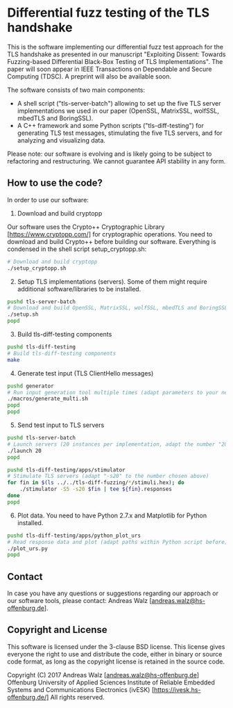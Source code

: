# Differential fuzz testing of the TLS handshake

This is the software implementing our differential fuzz test approach for the
TLS handshake as presented in our manuscript "Exploiting Dissent: Towards 
Fuzzing-based Differential Black-Box Testing of TLS Implementations". The paper
will soon appear in IEEE Transactions on Dependable and Secure Computing (TDSC).
A preprint will also be available soon.

The software consists of two main components:
* A shell script ("tls-server-batch") allowing to set up the five TLS server implementations
we used in our paper (OpenSSL, MatrixSSL, wolfSSL, mbedTLS and BoringSSL).
* A C++ framework and some Python scripts ("tls-diff-testing") for generating TLS
test messages, stimulating the five TLS servers, and for analyzing and visualizing 
data.

Please note: our software is evolving and is likely going to be subject to
refactoring and restructuring. We cannot guarantee API stability in any form.


## How to use the code?

In order to use our software:

1. Download and build cryptopp

Our software uses the Crypto++ Cryptographic Library [https://www.cryptopp.com/] for cryptographic operations. You need to download and build Crypto++ before building our software. Everything is condensed in the shell script setup_cryptopp.sh:

```bash
# Download and build cryptopp
./setup_cryptopp.sh
```

2. Setup TLS implementations (servers). Some of them might require additional software/libraries to be installed.

```bash
pushd tls-server-batch
# Download and build OpenSSL, MatrixSSL, wolfSSL, mbedTLS and BoringSSL
./setup.sh
popd
```

3. Build tls-diff-testing components

```bash
pushd tls-diff-testing
# Build tls-diff-testing components
make
```

4. Generate test input (TLS ClientHello messages)

```bash
pushd generator
# Run input generation tool multiple times (adapt parameters to your needs within shell script)
./macros/generate_multi.sh
popd
popd
```

5. Send test input to TLS servers

```bash
pushd tls-server-batch
# Launch servers (20 instances per implementation, adapt the number "20" to the performance of your machine)
./launch 20
popd

pushd tls-diff-testing/apps/stimulator
# Stimulate TLS servers (adapt "-s20" to the number chosen above)
for fin in $(ls ../../tls-diff-fuzzing/*/stimuli.hex); do
    ./stimulator -S5 -s20 $fin | tee ${fin}.responses
done
popd
```

6. Plot data. You need to have Python 2.7.x and Matplotlib for Python installed.

```bash
pushd tls-diff-testing/apps/python_plot_urs
# Read response data and plot (adapt paths within Python script before)
./plot_urs.py
popd
```


## Contact

In case you have any questions or suggestions regarding our approach or our software tools, please contact: Andreas Walz [andreas.walz@hs-offenburg.de].


## Copyright and License

This software is licensed under the 3-clause BSD license. This license gives
everyone the right to use and distribute the code, either in binary or source
code format, as long as the copyright license is retained in the source code.

Copyright (C) 2017
Andreas Walz [andreas.walz@hs-offenburg.de]
Offenburg University of Applied Sciences
Institute of Reliable Embedded Systems and Communications Electronics (ivESK)
[https://ivesk.hs-offenburg.de/]
All rights reserved.






    


    


